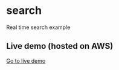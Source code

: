 # search
Real time search example

## Live demo (hosted on AWS)
[Go to live demo](http://search-bar-demo.s3-website-us-east-1.amazonaws.com/)
